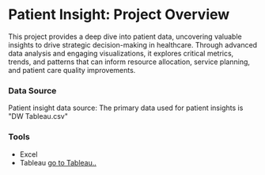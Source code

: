 # Patient Insight: Project Overview
This project provides a deep dive into patient data, uncovering valuable insights to drive strategic decision-making in healthcare. Through advanced data analysis and engaging visualizations, it explores critical metrics, trends, and patterns that can inform resource allocation, service planning, and patient care quality improvements.

### Data Source
Patient insight data source: The primary data used for patient insights is "DW Tableau.csv"

### Tools
- Excel
- Tableau [go to Tableau..](https://public.tableau.com/shared/9WR8GWX8R?:display_count=n&:origin=viz_share_link)
